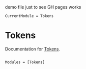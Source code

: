 demo file
just to see GH pages works

```@meta
CurrentModule = Tokens
```

# Tokens

Documentation for [Tokens](https://github.com/rryi/Tokens.jl).

```@index
```

```@autodocs
Modules = [Tokens]
```
